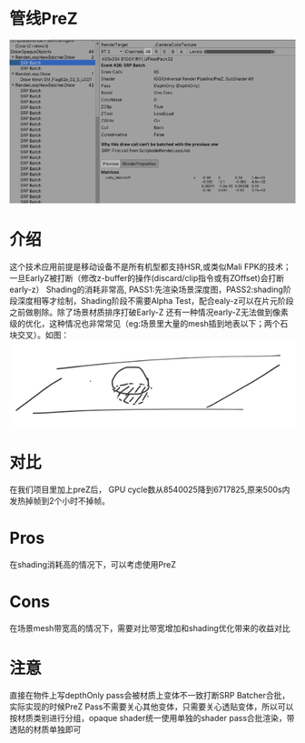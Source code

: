 # 管线PreZ
![](0.png)
# 介绍
这个技术应用前提是移动设备不是所有机型都支持HSR,或类似Mali FPK的技术；
一旦EarlyZ被打断（修改z-buffer的操作(discard/clip指令或有ZOffset)会打断 early-z） Shading的消耗非常高,  PASS1:先渲染场景深度图，PASS2:shading阶段深度相等才绘制，Shading阶段不需要Alpha Test，配合ealy-z可以在片元阶段之前做剔除。除了场景材质排序打破Early-Z 还有一种情况early-Z无法做到像素级的优化，这种情况也非常常见（eg:场景里大量的mesh插到地表以下；两个石块交叉）。如图：
![](1.png)
# 对比
在我们项目里加上preZ后， GPU cycle数从8540025降到6717825,原来500s内发热掉帧到2个小时不掉帧。
# Pros
在shading消耗高的情况下，可以考虑使用PreZ
# Cons
在场景mesh带宽高的情况下，需要对比带宽增加和shading优化带来的收益对比

# 注意
直接在物件上写depthOnly pass会被材质上变体不一致打断SRP Batcher合批，实际实现的时候PreZ Pass不需要关心其他变体，只需要关心透贴变体，所以可以按材质类别进行分组，opaque shader统一使用单独的shader pass合批渲染，带透贴的材质单独即可

